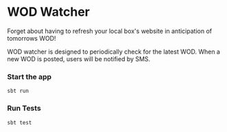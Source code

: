 # WOD Watcher

Forget about having to refresh your local box's website in anticipation of
tomorrows WOD! 

WOD watcher is designed to periodically check for the latest WOD. When a new WOD
is posted, users will be notified by SMS. 



### Start the app
```$xslt
sbt run 
```

### Run Tests 
```$xslt
sbt test 
```
